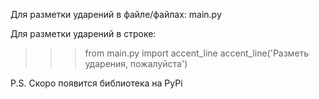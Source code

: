 Для разметки ударений в файле/файлах: main.py <files>

Для разметки ударений в строке:

>>> from main.py import accent_line
>>> accent_line('Разметь ударения, пожалуйста')

P.S. Скоро появится библиотека на PyPi

